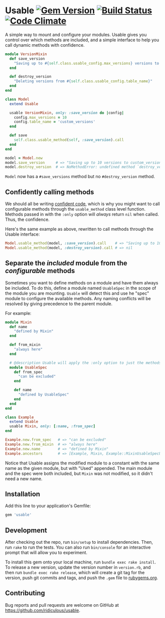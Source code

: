 # Usable [![Gem Version](https://badge.fury.io/rb/usable.svg)](http://badge.fury.io/rb/usable) [![Build Status](https://travis-ci.org/ridiculous/usable.svg)](https://travis-ci.org/ridiculous/usable) [![Code Climate](https://codeclimate.com/github/ridiculous/usable/badges/gpa.svg)](https://codeclimate.com/github/ridiculous/usable)

A simple way to mount and configure your modules. Usable gives you control over which methods are included, and a simple
interface to help you call dynamic methods with confidence.

```ruby
module VersionMixin
  def save_version
    "Saving up to #{self.class.usable_config.max_versions} versions to #{self.class.usable_config.table_name}"
  end

  def destroy_version
    "Deleting versions from #{self.class.usable_config.table_name}"
  end
end

class Model
  extend Usable

  usable VersionMixin, only: :save_version do |config|
    config.max_versions = 10
    config.table_name = 'custom_versions'
  end

  def save
    self.class.usable_method(self, :save_version).call
  end
end

model = Model.new
model.save_version     # => "Saving up to 10 versions to custom_versions"
model.destroy_version  # => NoMethodError: undefined method `destroy_version' for #<Model:...
```
`Model` now has a `#save_versions` method but no `#destroy_version` method.

## Confidently calling methods

We should all be writing [confident code](http://www.confidentruby.com/), which is why you might want to call configurable
methods through the `usable_method` class level function. Methods passed in with the `:only` option
will _always_ return `nil` when called. Thus, the confidence.

Here's the same example as above, rewritten to call methods through the Usable interface:

```ruby
Model.usable_method(model, :save_version).call    # => "Saving up to 10 versions to custom_versions"
Model.usable_method(model, :destroy_version).call # => nil
```

## Separate the _included_ module from the _configurable_ methods

Sometimes you want to define methods on a module and have them always be included. To do this, define a module named 
`UsableSpec` in the scope of the module you are mounting. `Usable` will detect this and use he "spec" module to configure 
the available methods. Any naming conflicts will be resolved by giving precedence to the parent module.

For example:

```ruby
module Mixin
  def name
    "defined by Mixin"
  end

  def from_mixin
    "always here"
  end

  # @description Usable will apply the :only option to just the methods defined by this module
  module UsableSpec
    def from_spec
      "can be excluded"
    end

    def name
      "defined by UsableSpec"
    end
  end
end

class Example
  extend Usable
  usable Mixin, only: [:name, :from_spec]
end

Example.new.from_spec   # => "can be excluded"
Example.new.from_mixin  # => "always here"
Example.new.name        # => "defined by Mixin"
Example.ancestors       # => [Example, Mixin, Example::MixinUsableSpecUsed, Object, Kernel, BasicObject] (ruby -v 2.3.0)
```

Notice that Usable assigns the modified module to a constant with the same name as the given module, but with "Used" appended.
The main module and the spec were both included, but `Mixin` was not modified, so it didn't need a new name.

## Installation

Add this line to your application's Gemfile:

```ruby
gem 'usable'
```

## Development

After checking out the repo, run `bin/setup` to install dependencies. Then, run `rake` to run the tests. You can also run `bin/console` for an interactive prompt that will allow you to experiment.

To install this gem onto your local machine, run `bundle exec rake install`. To release a new version, update the version number in `version.rb`, and then run `bundle exec rake release`, which will create a git tag for the version, push git commits and tags, and push the `.gem` file to [rubygems.org](https://rubygems.org).

## Contributing

Bug reports and pull requests are welcome on GitHub at https://github.com/ridiculous/usable.

